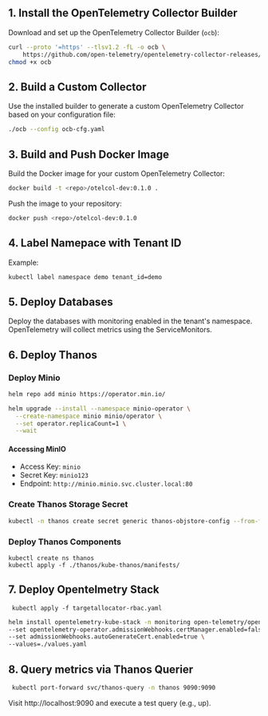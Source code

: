 ## 1. Install the OpenTelemetry Collector Builder

Download and set up the OpenTelemetry Collector Builder (`ocb`):

```bash
curl --proto '=https' --tlsv1.2 -fL -o ocb \
    https://github.com/open-telemetry/opentelemetry-collector-releases/releases/download/cmd%2Fbuilder%2Fv0.122.1/ocb_0.122.1_linux_amd64
chmod +x ocb
```

## 2. Build a Custom Collector

Use the installed builder to generate a custom OpenTelemetry Collector based on your configuration file:

```bash
./ocb --config ocb-cfg.yaml
```

## 3. Build and Push Docker Image

Build the Docker image for your custom OpenTelemetry Collector:

```bash
docker build -t <repo>/otelcol-dev:0.1.0 .
```

Push the image to your repository:

```bash
docker push <repo>/otelcol-dev:0.1.0
```

## 4. Label Namepace with Tenant ID

Example:

```bash
kubectl label namespace demo tenant_id=demo
```


## 5. Deploy Databases

Deploy the databases with monitoring enabled in the tenant's namespace. OpenTelemetry will collect metrics using the ServiceMonitors.


## 6. Deploy Thanos


### Deploy Minio

```bash
helm repo add minio https://operator.min.io/
````
```bash
helm upgrade --install --namespace minio-operator \
  --create-namespace minio minio/operator \
  --set operator.replicaCount=1 \
  --wait
```

#### Accessing MinIO

- Access Key: `minio`
- Secret Key: `minio123`
- Endpoint: `http://minio.minio.svc.cluster.local:80`


### Create Thanos Storage Secret

```bash
kubectl -n thanos create secret generic thanos-objstore-config --from-file=thanos-storage-config.yaml=./thanos/s3.yaml
```

### Deploy Thanos Components
```
kubectl create ns thanos
kubectl apply -f ./thanos/kube-thanos/manifests/

```

## 7. Deploy Opentelmetry Stack

```
 kubectl apply -f targetallocator-rbac.yaml
```

```bash
helm install opentelemetry-kube-stack -n monitoring open-telemetry/opentelemetry-kube-stack \
--set opentelemetry-operator.admissionWebhooks.certManager.enabled=false \
--set admissionWebhooks.autoGenerateCert.enabled=true \
--values=./values.yaml
```
  


## 8. Query metrics via Thanos Querier

```bash
 kubectl port-forward svc/thanos-query -n thanos 9090:9090
```
Visit http://localhost:9090 and execute a test query (e.g., up).